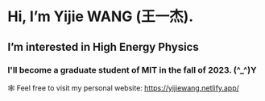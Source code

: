 # Hi, I’m Yijie WANG (王一杰).

## I’m interested in High Energy Physics

### I'll become a graduate student of MIT in the fall of 2023. (^_^)Y

🕸 Feel free to visit my personal website: https://yijiewang.netlify.app/ 

<!---
yijie086/yijie086 is a ✨ special ✨ repository because its `README.md` (this file) appears on your GitHub profile.
You can click the Preview link to take a look at your changes.
--->
